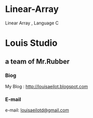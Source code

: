# Linear-Array
Linear Array   , Language C
# Louis Studio
## a team of Mr.Rubber
### Biog
My Blog : <http://louisaeilot.blogspot.com>
### E-mail
e-mail: louisaeilotd@gmail.com
